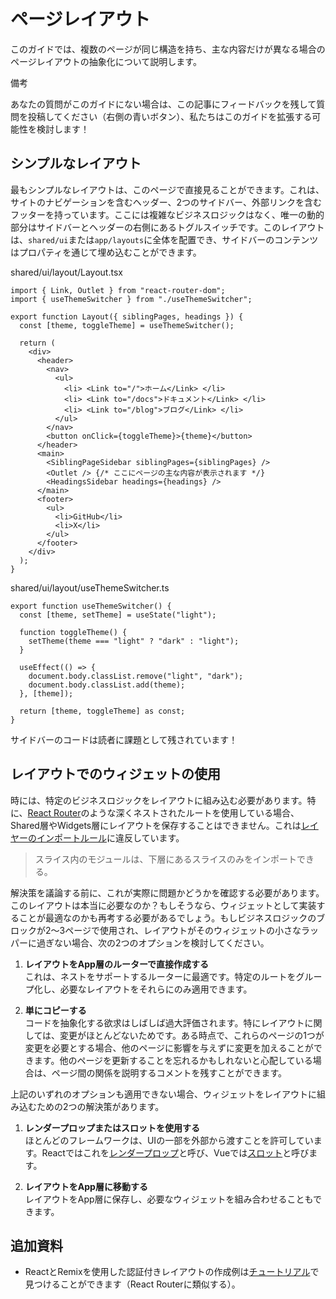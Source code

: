 # ページレイアウト

このガイドでは、複数のページが同じ構造を持ち、主な内容だけが異なる場合のページレイアウトの抽象化について説明します。

備考

あなたの質問がこのガイドにない場合は、この記事にフィードバックを残して質問を投稿してください（右側の青いボタン）、私たちはこのガイドを拡張する可能性を検討します！

## シンプルなレイアウト[​](#シンプルなレイアウト "この見出しへの直接リンク")

最もシンプルなレイアウトは、このページで直接見ることができます。これは、サイトのナビゲーションを含むヘッダー、2つのサイドバー、外部リンクを含むフッターを持っています。ここには複雑なビジネスロジックはなく、唯一の動的部分はサイドバーとヘッダーの右側にあるトグルスイッチです。このレイアウトは、`shared/ui`または`app/layouts`に全体を配置でき、サイドバーのコンテンツはプロパティを通じて埋め込むことができます。

shared/ui/layout/Layout.tsx

```
import { Link, Outlet } from "react-router-dom";
import { useThemeSwitcher } from "./useThemeSwitcher";

export function Layout({ siblingPages, headings }) {
  const [theme, toggleTheme] = useThemeSwitcher();

  return (
    <div>
      <header>
        <nav>
          <ul>
            <li> <Link to="/">ホーム</Link> </li>
            <li> <Link to="/docs">ドキュメント</Link> </li>
            <li> <Link to="/blog">ブログ</Link> </li>
          </ul>
        </nav>
        <button onClick={toggleTheme}>{theme}</button>
      </header>
      <main>
        <SiblingPageSidebar siblingPages={siblingPages} />
        <Outlet /> {/* ここにページの主な内容が表示されます */}
        <HeadingsSidebar headings={headings} />
      </main>
      <footer>
        <ul>
          <li>GitHub</li>
          <li>X</li>
        </ul>
      </footer>
    </div>
  );
}
```

shared/ui/layout/useThemeSwitcher.ts

```
export function useThemeSwitcher() {
  const [theme, setTheme] = useState("light");

  function toggleTheme() {
    setTheme(theme === "light" ? "dark" : "light");
  }

  useEffect(() => {
    document.body.classList.remove("light", "dark");
    document.body.classList.add(theme);
  }, [theme]);

  return [theme, toggleTheme] as const;
}
```

サイドバーのコードは読者に課題として残されています！

## レイアウトでのウィジェットの使用[​](#レイアウトでのウィジェットの使用 "この見出しへの直接リンク")

時には、特定のビジネスロジックをレイアウトに組み込む必要があります。特に、[React Router](https://reactrouter.com/)のような深くネストされたルートを使用している場合、Shared層やWidgets層にレイアウトを保存することはできません。これは[レイヤーのインポートルール](/documentation/ja/docs/reference/layers.md#import-rule-on-layers)に違反しています。

> スライス内のモジュールは、下層にあるスライスのみをインポートできる。

解決策を議論する前に、これが実際に問題かどうかを確認する必要があります。このレイアウトは本当に必要なのか？もしそうなら、ウィジェットとして実装することが最適なのかも再考する必要があるでしょう。もしビジネスロジックのブロックが2〜3ページで使用され、レイアウトがそのウィジェットの小さなラッパーに過ぎない場合、次の2つのオプションを検討してください。

1. **レイアウトをApp層のルーターで直接作成する**<br /><!-- -->これは、ネストをサポートするルーターに最適です。特定のルートをグループ化し、必要なレイアウトをそれらにのみ適用できます。

2. **単にコピーする**<br /><!-- -->コードを抽象化する欲求はしばしば過大評価されます。特にレイアウトに関しては、変更がほとんどないためです。ある時点で、これらのページの1つが変更を必要とする場合、他のページに影響を与えずに変更を加えることができます。他のページを更新することを忘れるかもしれないと心配している場合は、ページ間の関係を説明するコメントを残すことができます。

上記のいずれのオプションも適用できない場合、ウィジェットをレイアウトに組み込むための2つの解決策があります。

1. **レンダープロップまたはスロットを使用する**<br /><!-- -->ほとんどのフレームワークは、UIの一部を外部から渡すことを許可しています。Reactではこれを[レンダープロップ](https://www.patterns.dev/react/render-props-pattern/)と呼び、Vueでは[スロット](https://jp.vuejs.org/guide/components/slots)と呼びます。

2. **レイアウトをApp層に移動する**<br /><!-- -->レイアウトをApp層に保存し、必要なウィジェットを組み合わせることもできます。

## 追加資料[​](#追加資料 "この見出しへの直接リンク")

* ReactとRemixを使用した認証付きレイアウトの作成例は[チュートリアル](/documentation/ja/docs/get-started/tutorial.md)で見つけることができます（React Routerに類似する）。

